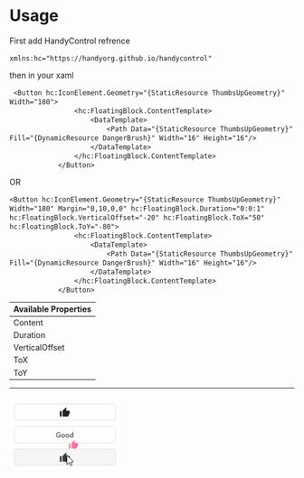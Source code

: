 # Usage
First add HandyControl refrence
```
xmlns:hc="https://handyorg.github.io/handycontrol"
```
then in your xaml
```
 <Button hc:IconElement.Geometry="{StaticResource ThumbsUpGeometry}" Width="180">
                <hc:FloatingBlock.ContentTemplate>
                    <DataTemplate>
                        <Path Data="{StaticResource ThumbsUpGeometry}" Fill="{DynamicResource DangerBrush}" Width="16" Height="16"/>
                    </DataTemplate>
                </hc:FloatingBlock.ContentTemplate>
            </Button>
```
OR
```
<Button hc:IconElement.Geometry="{StaticResource ThumbsUpGeometry}" Width="180" Margin="0,10,0,0" hc:FloatingBlock.Duration="0:0:1" hc:FloatingBlock.VerticalOffset="-20" hc:FloatingBlock.ToX="50" hc:FloatingBlock.ToY="-80">
                <hc:FloatingBlock.ContentTemplate>
                    <DataTemplate>
                        <Path Data="{StaticResource ThumbsUpGeometry}" Fill="{DynamicResource DangerBrush}" Width="16" Height="16"/>
                    </DataTemplate>
                </hc:FloatingBlock.ContentTemplate>
            </Button>
```
| **Available Properti**es |
| ------------------------ |
| Content |
| Duration |
| VerticalOffset |
| ToX |
| ToY |

***

![](https://github.com/HandyOrg/HandyOrgResource/blob/master/HandyControl/Resources/FloatingBlock.gif)